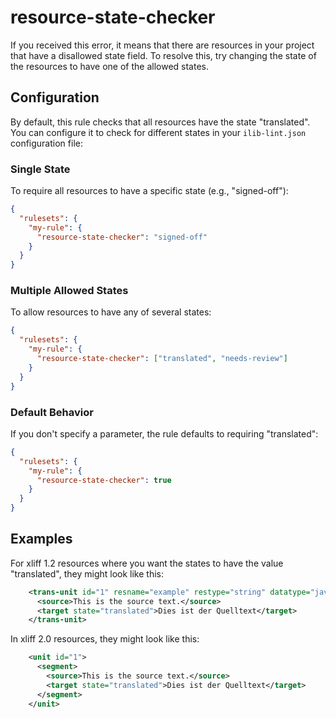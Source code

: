 # resource-state-checker

If you received this error, it means that there are resources in your project
that have a disallowed state field. To resolve this, try changing the state of
the resources to have one of the allowed states.

## Configuration

By default, this rule checks that all resources have the state "translated". You can configure it to check for different states in your `ilib-lint.json` configuration file:

### Single State
To require all resources to have a specific state (e.g., "signed-off"):

```json
{
  "rulesets": {
    "my-rule": {
      "resource-state-checker": "signed-off"
    }
  }
}
```

### Multiple Allowed States
To allow resources to have any of several states:

```json
{
  "rulesets": {
    "my-rule": {
      "resource-state-checker": ["translated", "needs-review"]
    }
  }
}
```

### Default Behavior
If you don't specify a parameter, the rule defaults to requiring "translated":

```json
{
  "rulesets": {
    "my-rule": {
      "resource-state-checker": true
    }
  }
}
```

## Examples

For xliff 1.2 resources where you want the states to have the value "translated",
they might look like this:

```xml
    <trans-unit id="1" resname="example" restype="string" datatype="javascript">
      <source>This is the source text.</source>
      <target state="translated">Dies ist der Quelltext</target>
    </trans-unit>
```

In xliff 2.0 resources, they might look like this:

```xml
    <unit id="1">
      <segment>
        <source>This is the source text.</source>
        <target state="translated">Dies ist der Quelltext</target>
      </segment>
    </unit>
```
